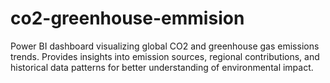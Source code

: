 # co2-greenhouse-emmision
Power BI dashboard visualizing global CO2 and greenhouse gas emissions trends. Provides insights into emission sources, regional contributions, and historical data patterns for better understanding of environmental impact.
